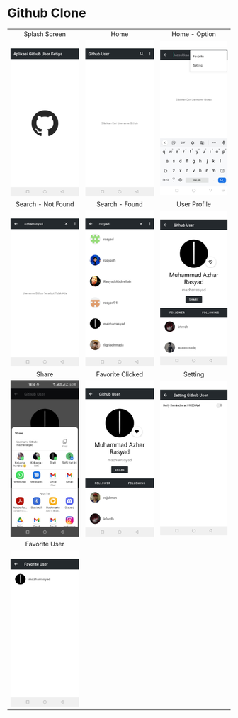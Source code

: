 # Github Clone

<table>
  <tr align="center">
    <td>Splash Screen</td>
    <td>Home</td>
    <td>Home - Option</td>
  </tr>
  <tr>
    <td><img src="/images/2.jpeg" width="240"></td>
    <td><img src="/images/3.jpeg" width="240"></td>
    <td><img src="/images/4.jpeg" width="240"></td>    
  </tr>
  <tr align="center">
    <td>Search - Not Found</td>
    <td>Search - Found</td>
    <td>User Profile</td>
  </tr>
  <tr>
    <td><img src="/images/5.jpeg" width="240"></td>
    <td><img src="/images/6.jpeg" width="240"></td>
    <td><img src="/images/7.jpeg" width="240"></td>    
  </tr>
  <tr align="center">   
    <td>Share</td>
    <td>Favorite Clicked</td>
    <td>Setting</td>
  </tr>
  <tr>
    <td><img src="/images/8.jpeg" width="240"></td>
    <td><img src="/images/9.jpeg" width="240"></td>
    <td><img src="/images/10.jpeg" width="240"></td>
  </tr>
  <tr align="center">   
    <td>Favorite User</td>
  </tr>
  <tr>
    <td><img src="/images/11.jpeg" width="240"></td>
  </tr>
</table>
